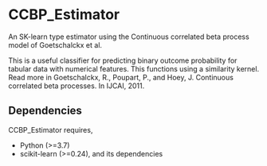 # CCBP_Estimator
An SK-learn type estimator using the Continuous correlated beta process model of Goetschalckx et al. 

This is a useful classifier for predicting binary outcome probability for tabular data with numerical features. This functions using a similarity kernel.
Read more in  Goetschalckx, R., Poupart, P., and Hoey, J. Continuous correlated beta processes. In IJCAI, 2011.

## Dependencies
CCBP_Estimator requires,

 * Python (>=3.7)
 * scikit-learn (>=0.24), and its dependencies
